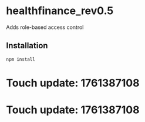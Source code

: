 # healthfinance_rev0.5

Adds role-based access control

## Installation

```bash
npm install
```

# Touch update: 1761387108

# Touch update: 1761387108
